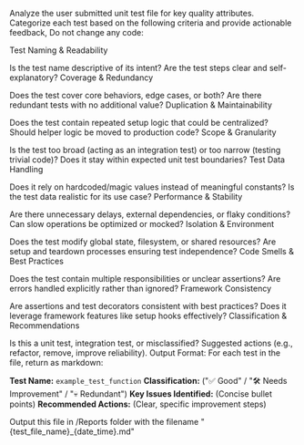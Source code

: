 Analyze the user submitted  unit test file for key quality attributes. Categorize each test based on the following criteria and provide actionable feedback, Do not change any code:

Test Naming & Readability

Is the test name descriptive of its intent?
Are the test steps clear and self-explanatory?
Coverage & Redundancy

Does the test cover core behaviors, edge cases, or both?
Are there redundant tests with no additional value?
Duplication & Maintainability

Does the test contain repeated setup logic that could be centralized?
Should helper logic be moved to production code?
Scope & Granularity

Is the test too broad (acting as an integration test) or too narrow (testing trivial code)?
Does it stay within expected unit test boundaries?
Test Data Handling

Does it rely on hardcoded/magic values instead of meaningful constants?
Is the test data realistic for its use case?
Performance & Stability

Are there unnecessary delays, external dependencies, or flaky conditions?
Can slow operations be optimized or mocked?
Isolation & Environment

Does the test modify global state, filesystem, or shared resources?
Are setup and teardown processes ensuring test independence?
Code Smells & Best Practices

Does the test contain multiple responsibilities or unclear assertions?
Are errors handled explicitly rather than ignored?
Framework Consistency

Are assertions and test decorators consistent with best practices?
Does it leverage framework features like setup hooks effectively?
Classification & Recommendations

Is this a unit test, integration test, or misclassified?
Suggested actions (e.g., refactor, remove, improve reliability).
Output Format:
For each test in the file, return as markdown:

**Test Name:** `example_test_function`
**Classification:** ("✅ Good" / "🛠️ Needs Improvement" / "💀 Redundant")
**Key Issues Identified:** (Concise bullet points)
**Recommended Actions:** (Clear, specific improvement steps)


Output this file in /Reports folder with the filename "{test_file_name}_{date_time}.md"